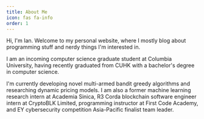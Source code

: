 ```yaml
---
title: About Me
icon: fas fa-info
order: 1
---
```


Hi, I'm Ian. Welcome to my personal website, where I mostly blog about
programming stuff and nerdy things I'm interested in.

I am an incoming computer science graduate student at Columbia
University, having recently graduated from CUHK with a bachelor's
degree in computer science.

I'm currently developing novel multi-armed bandit greedy algorithms
and researching dynamic pricing models. I am also a former machine
learning research intern at Academia Sinica, R3 Corda blockchain
software engineer intern at CryptoBLK Limited, programming instructor
at First Code Academy, and EY cybersecurity competition Asia-Pacific
finalist team leader.
